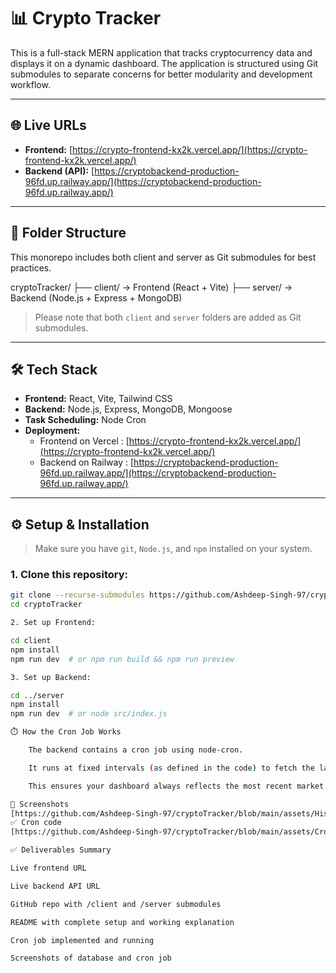 # 📊 Crypto Tracker

This is a full-stack MERN application that tracks cryptocurrency data and displays it on a dynamic dashboard. The application is structured using Git submodules to separate concerns for better modularity and development workflow.

---

## 🌐 Live URLs

- **Frontend:** [https://crypto-frontend-kx2k.vercel.app/](https://crypto-frontend-kx2k.vercel.app/)
- **Backend (API):** [https://cryptobackend-production-96fd.up.railway.app/](https://cryptobackend-production-96fd.up.railway.app/)

---

## 📁 Folder Structure

This monorepo includes both client and server as Git submodules for best practices.

cryptoTracker/
├── client/ → Frontend (React + Vite)
├── server/ → Backend (Node.js + Express + MongoDB)


> Please note that both `client` and `server` folders are added as Git submodules.

---

## 🛠 Tech Stack

- **Frontend:** React, Vite, Tailwind CSS
- **Backend:** Node.js, Express, MongoDB, Mongoose
- **Task Scheduling:** Node Cron
- **Deployment:** 
  - Frontend on Vercel  : [https://crypto-frontend-kx2k.vercel.app/](https://crypto-frontend-kx2k.vercel.app/)
  - Backend on Railway  : [https://cryptobackend-production-96fd.up.railway.app/](https://cryptobackend-production-96fd.up.railway.app/)

---

## ⚙️ Setup & Installation

> Make sure you have `git`, `Node.js`, and `npm` installed on your system.

### 1. Clone this repository:
```bash
git clone --recurse-submodules https://github.com/Ashdeep-Singh-97/cryptoTracker.git
cd cryptoTracker

2. Set up Frontend:

cd client
npm install
npm run dev  # or npm run build && npm run preview

3. Set up Backend:

cd ../server
npm install
npm run dev  # or node src/index.js

⏱️ How the Cron Job Works

    The backend contains a cron job using node-cron.

    It runs at fixed intervals (as defined in the code) to fetch the latest cryptocurrency prices and store them in the MongoDB database. We call the function responsible for updating prices using the controller and run it periodically.

    This ensures your dashboard always reflects the most recent market data.

📸 Screenshots
[https://github.com/Ashdeep-Singh-97/cryptoTracker/blob/main/assets/HistoryDatabase.png](https://github.com/Ashdeep-Singh-97/cryptoTracker/blob/main/assets/HistoryDatabase.png)
✅ Cron code
[https://github.com/Ashdeep-Singh-97/cryptoTracker/blob/main/assets/CronCode.png](https://github.com/Ashdeep-Singh-97/cryptoTracker/blob/main/assets/CronCode.png)

✅ Deliverables Summary

Live frontend URL

Live backend API URL

GitHub repo with /client and /server submodules

README with complete setup and working explanation

Cron job implemented and running

Screenshots of database and cron job